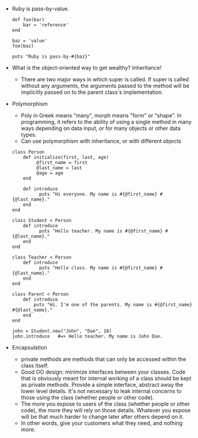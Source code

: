 - Ruby is pass-by-value.

    ```
    def foo(bar)
        bar = 'reference'
    end

    baz = 'value'
    foo(baz)

    puts "Ruby is pass-by-#{baz}"
    ```

- What is the object-oriented way to get wealthy? Inheritance!
    - There are two major ways in which super is called. If super is called without any arguments, the arguments passed to the method will be implicitly passed on to the parent class's implementation.

- Polymorphism
    - Poly in Greek means "many", morph means "form" or "shape". In programming, it refers to the ability of using a single method in many ways depending on data input, or for many objects or other data types.
    - Can use polymorphism with inheritance, or with different objects

    ```
    class Person
        def initialize(first, last, age)
             @first_name = first
             @last_name = last
             @age = age
        end

        def introduce
              puts "Hi everyone. My name is #{@first_name} #{@last_name}."
        end
    end

    class Student < Person
        def introduce
              puts "Hello teacher. My name is #{@first_name} #{@last_name}."
        end
    end

    class Teacher < Person
        def introduce
              puts "Hello class. My name is #{@first_name} #{@last_name}."
        end
    end

    class Parent < Person     
        def introduce           
            puts "Hi. I'm one of the parents. My name is #{@first_name} #{@last_name}."     
        end
    end

    john = Student.new("John", "Doe", 18)
    john.introduce   #=> Hello teacher. My name is John Doe.
    ```

- Encapsulation
    - private methods are methods that can only be accessed within the class itself.
    - Good OO design: minimize interfaces between your classes. Code that is obviously meant for internal working of a class should be kept as private methods. Provide a simple interface, abstract away the lower level details. It's not necessary to leak internal concerns to those using the class (whether people or other code).
    - The more you expose to users of the class (whether people or other code), the more they will rely on those details. Whatever you expose will be that much harder to change later after others depend on it.
    - In other words, give your customers what they need, and nothing more.
